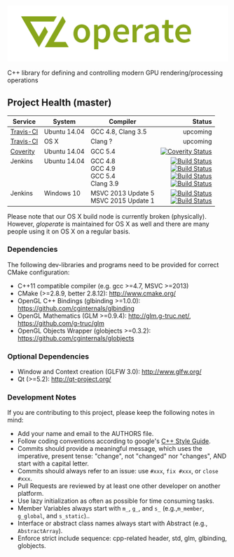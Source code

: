 ![gloperate Logo](gloperate-logo.png "gloperate")

C++ library for defining and controlling modern GPU rendering/processing operations

## Project Health (master)

| Service | System | Compiler | Status |
| ------- | ------ | -------- | -----: |
|  [Travis-CI](https://travis-ci.org/cginternals/globjects) | Ubuntu 14.04 | GCC 4.8, Clang 3.5 | upcoming |
|  [Travis-CI](https://travis-ci.org/cginternals/globjects) | OS X | Clang ? | upcoming |
| [Coverity](https://scan.coverity.com/projects/6831?tab=overview) | Ubuntu 14.04 | GCC 5.4 | [![Coverity Status](https://scan.coverity.com/projects/6831/badge.svg)](https://scan.coverity.com/projects/6831) |
| Jenkins <br><br><br><br> | Ubuntu 14.04 <br><br><br><br> | GCC 4.8 <br> GCC 4.9 <br> GCC 5.4 <br> Clang 3.9 <br> | [![Build Status](https://jenkins.hpi3d.de/buildStatus/icon?job=gloperate-linux-gcc4.8)](https://jenkins.hpi3d.de/job/gloperate-linux-gcc4.8) <br> [![Build Status](https://jenkins.hpi3d.de/buildStatus/icon?job=gloperate-linux-gcc4.9)](https://jenkins.hpi3d.de/job/gloperate-linux-gcc4.9) <br> [![Build Status](https://jenkins.hpi3d.de/buildStatus/icon?job=gloperate-linux-gcc5)](https://jenkins.hpi3d.de/job/gloperate-linux-gcc5) <br> [![Build Status](https://jenkins.hpi3d.de/buildStatus/icon?job=gloperate-linux-clang3.9)](https://jenkins.hpi3d.de/job/gloperate-linux-clang3.9) <br> |
| Jenkins <br><br> | Windows 10 <br><br> | MSVC 2013 Update 5 <br>  MSVC 2015 Update 1 <br> | [![Build Status](https://jenkins.hpi3d.de/buildStatus/icon?job=gloperate-windows-msvc2013)](https://jenkins.hpi3d.de/job/gloperate-windows-msvc2013) <br> [![Build Status](https://jenkins.hpi3d.de/buildStatus/icon?job=gloperate-windows-msvc2015)](https://jenkins.hpi3d.de/job/gloperate-windows-msvc2015) <br> |

Please note that our OS X build node is currently broken (physically). However, *gloperate* is maintained for OS X as well and there are many people using it on OS X on a regular basis.

### Dependencies

The following dev-libraries and programs need to be provided for correct CMake configuration:
* C++11 compatible compiler (e.g. gcc >=4.7, MSVC >=2013)
* CMake (>=2.8.9, better 2.8.12): http://www.cmake.org/
* OpenGL C++ Bindings (glbinding >=1.0.0): https://github.com/cginternals/glbinding
* OpenGL Mathematics (GLM >=0.9.4): http://glm.g-truc.net/, https://github.com/g-truc/glm
* OpenGL Objects Wrapper (globjects >=0.3.2): https://github.com/cginternals/globjects

### Optional Dependencies

* Window and Context creation (GLFW 3.0): http://www.glfw.org/
* Qt (>=5.2): http://qt-project.org/

### Development Notes

If you are contributing to this project, please keep the following notes in mind:
* Add your name and email to the AUTHORS file.
* Follow coding conventions according to google's [C++ Style Guide](http://google-styleguide.googlecode.com/svn/trunk/cppguide.xml).
* Commits should provide a meaningful  message, which uses the imperative, present tense: "change", not "changed" nor "changes", AND start with a capital letter.
* Commits should always refer to an issue: use ```#xxx```, ```fix #xxx```, or ```close #xxx```.
* Pull Requests are reviewed by at least one other developer on another platform.
* Use lazy initialization as often as possible for time consuming tasks.
* Member Variables always start with ```m_```, ```g_```, and ```s_``` (e.g.,```m_member```, ```g_global```, and ```s_static```)..
* Interface or abstract class names always start with Abstract (e.g., ```AbstractArray```).
* Enforce strict include sequence: cpp-related header, std, glm, glbinding, globjects.
